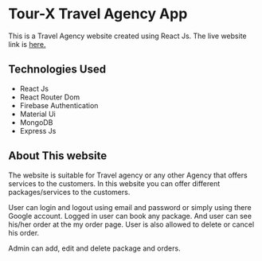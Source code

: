 # Tour-X Travel Agency App

This is a Travel Agency website created using React Js. The live website link is [here.](https://tour-x-hero-assignment.web.app)

## Technologies Used
* React Js
* React Router Dom
* Firebase Authentication
* Material Ui
* MongoDB
* Express Js

## About This website
The website is suitable for Travel agency or any other Agency that offers services to the customers. In this website you can offer different packages/services to the customers. 

User can login and logout using email and password or simply using there Google account. Logged in user can book any package. And user can see his/her order at the my order page. User is also allowed to delete or cancel his order.  

Admin can add, edit and delete package and orders.


